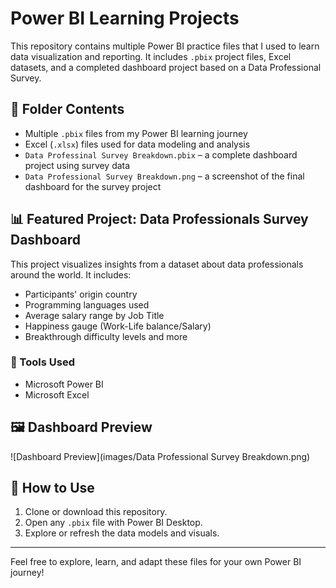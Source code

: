 # Power BI Learning Projects

This repository contains multiple Power BI practice files that I used to learn data visualization and reporting. It includes `.pbix` project files, Excel datasets, and a completed dashboard project based on a Data Professional Survey.

## 📁 Folder Contents

- Multiple `.pbix` files from my Power BI learning journey
- Excel (`.xlsx`) files used for data modeling and analysis
- `Data Professinal Survey Breakdown.pbix` – a complete dashboard project using survey data
- `Data Professional Survey Breakdown.png` – a screenshot of the final dashboard for the survey project

## 📊 Featured Project: Data Professionals Survey Dashboard

This project visualizes insights from a dataset about data professionals around the world. It includes:

- Participants' origin country
- Programming languages used
- Average salary range by Job Title
- Happiness gauge (Work-Life balance/Salary)
- Breakthrough difficulty levels and more

### 🔧 Tools Used

- Microsoft Power BI
- Microsoft Excel

## 🖼️ Dashboard Preview

![Dashboard Preview](images/Data Professional Survey Breakdown.png)

## 🚀 How to Use

1. Clone or download this repository.
2. Open any `.pbix` file with Power BI Desktop.
3. Explore or refresh the data models and visuals.

---

Feel free to explore, learn, and adapt these files for your own Power BI journey!
